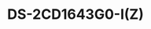 ---
id: 9
title: "DS-2CD1643G0-I(Z)"
slug: "DS-2CD1643G0-I(Z)"
subTitle: "4 MP Varifocal Bullet Camera"
category: "networkcamera"
imgCard: "/src/assets/images/networkcamera/DS-2CD1643G0-I(Z)/DS-2CD1643G0-I(Z)-1.webp"
imgAlt: "DS-2CD1643G0-I(Z)"
thumbnails: [
  "/src/assets/images/networkcamera/DS-2CD1643G0-I(Z)/DS-2CD1643G0-I(Z)-1.webp",
  "/src/assets/images/networkcamera/DS-2CD1643G0-I(Z)/DS-2CD1643G0-I(Z)-2.webp",
  "/src/assets/images/networkcamera/DS-2CD1643G0-I(Z)/DS-2CD1643G0-I(Z)-3.webp",
]
features: [
  "4 MP high-quality imaging for sharp surveillance",
  "120 dB WDR for clear imaging in strong backlight",
  "2.8–12 mm motorized varifocal lens for flexible monitoring",
  "H.265+ compression for efficient storage and bandwidth",
  "Supports up to 256 GB onboard storage (SD card slot)",
  "IP67-rated with EXIR 2.0 for long-range infrared night vision",
]
rating: 5
reviewCount: 100
specifications: {
  Camera: {
    Image_Sensor: "1/3\" Progressive Scan CMOS",
    Max_Resolution: "2560 × 1440",
    Min_Illumination: "Color: 0.005 Lux @(F1.6, AGC ON), B/W: 0 Lux with IR",
    Shutter_Speed: "1/3 s to 1/100,000 s",
    Wide_Dynamic_Range: "120 dB",
    Day_Night: "IR Cut Filter",
    Angle_Adjustment: "Pan: 0° to 360°, Tilt: 0° to 90°, Rotation: 0° to 360°"
  },
  Lens: {
    Lens_Type: "Varifocal lens, motor-driven lens, 2.8 to 12 mm",
    Focal_Length_FOV: "2.8 to 12 mm: Horizontal FOV 102° to 31°, Vertical FOV 55° to 18°, Diagonal FOV 122° to 36°",
    Lens_Mount: "Ø14",
    Iris_Type: "Fixed",
    Aperture: "F1.6"
  },
  Video: {
    Main_Stream: {
      "50_Hz": "20 fps (2560 × 1440), 25 fps (1920 × 1080, 1280 × 720)",
      "60_Hz": "20 fps (2560 × 1440), 30 fps (1920 × 1080, 1280 × 720)"
    },
    Sub_Stream: {
      "50_Hz": "25 fps (1280 × 720, 640 × 480, 640 × 360)",
      "60_Hz": "30 fps (1280 × 720, 640 × 480, 640 × 360)"
    },
    Video_Compression: {
      Main_Stream: "H.265+/H.265/H.264+/H.264",
      Sub_Stream: "H.265/H.264/MJPEG"
    },
    Video_Bit_Rate: "32 Kbps to 8 Mbps",
    H264_Type: "Baseline Profile/Main Profile/High Profile",
    H265_Type: "Main Profile",
    Region_of_Interest: "1 fixed region for main stream"
  },
  Audio: {
    Audio_Compression: "-S: G.711ulaw/G.711alaw/G.722.1/G.726/MP2L2/PCM/AAC",
    Audio_Bit_Rate: "-S: 64 Kbps (G.711)/16 Kbps (G.722.1)/16 Kbps (G.726)/32 to 160 Kbps (MP2L2)/16 to 64 Kbps (AAC)",
    Audio_Sampling_Rate: "-S: 8 kHz/16 kHz",
    Environment_Noise_Filtering: "-S: Yes"
  },
  Network: {
    Protocols: "TCP/IP, ICMP, HTTP, HTTPS, FTP, DHCP, DNS, DDNS, RTP, RTSP, RTCP, NTP, UPnP™, SMTP, IGMP, 802.1X, QoS, IPv6, Bonjour, IPv4, UDP, SSL/TLS",
    Simultaneous_Live_View: "Up to 6 channels",
    API: "Open Network Video Interface, ISAPI",
    User_Host: "Up to 32 users. 3 levels: administrator, operator and user",
    Client: "iVMS-4200, Hik-Connect",
    Web_Browser: "Plug-in required live view: IE 10+; Plug-in free live view: Chrome 57.0+, Firefox 52.0+; Local service: Chrome 57.0+, Firefox 52.0+"
  },
  Image: {
    Image_Settings: "Saturation, brightness, contrast, sharpness, AGC, white balance adjustable by client software or web browser",
    Day_Night_Switch: "Auto, Schedule, Day, Night",
    Image_Enhancement: "BLC, 3D DNR"
  },
  General: {
    Power: "12 VDC ± 25%, 0.9 A, max. 11 W, Ø5.5 mm coaxial power plug; PoE: 802.3af, Class 3, 36 V to 57 V, 0.36 A to 0.23 A, max. 12.9 W",
    Camera_Material: "Metal",
    Camera_Dimension: "Ø105 mm × 244.4 mm (Ø4.1\" × 9.6\")",
    Package_Dimension: "315 mm × 137 mm × 141 mm (12.4\" × 5.4\" × 5.6\")",
    Camera_Weight: "Approx. 1035 g (2.3 lb.)",
    With_Package_Weight: "Approx. 1550 g (3.4 lb.)",
    Storage_Conditions: "-30 °C to 60 °C (22 °F to 140 °F). Humidity 95% or less (non-condensing)",
    Startup_and_Operating_Conditions: "-30 °C to 60 °C (22 °F to 140 °F). Humidity 95% or less (non-condensing)",
    Language: "English, Ukrainian",
    General_Function: "Anti-flicker, heartbeat, mirror, password protection, privacy mask, watermark, IP address filter"
  }
}

---